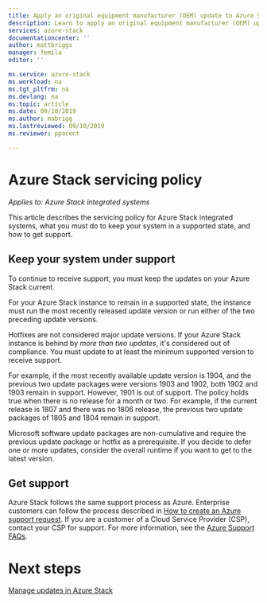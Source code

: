 ```yaml
---
title: Apply an original equipment manufacturer (OEM) update to Azure Stack | Microsoft Docs
description: Learn to apply an original equipment manufacturer (OEM) update to Azure Stack.
services: azure-stack
documentationcenter: ''
author: mattbriggs
manager: femila
editor: ''

ms.service: azure-stack
ms.workload: na
ms.tgt_pltfrm: na
ms.devlang: na
ms.topic: article
ms.date: 09/10/2019
ms.author: mabrigg
ms.lastreviewed: 09/10/2019
ms.reviewer: ppacent 

---
```


# Azure Stack servicing policy

*Applies to: Azure Stack integrated systems*

This article describes the servicing policy for Azure Stack integrated systems, what you must do to keep your system in a supported state, and how to get support.

## Keep your system under support

To continue to receive support, you must keep the updates on your Azure Stack current.

For your Azure Stack instance to remain in a supported state, the instance must run the most recently released update version or run either of the two preceding update versions.

Hotfixes are not considered major update versions. If your Azure Stack instance is behind by *more than two updates*, it's considered out of compliance. You must update to at least the minimum supported version to receive support.

For example, if the most recently available update version is 1904, and the previous two update packages were versions 1903 and 1902, both 1902 and 1903 remain in support. However, 1901 is out of support. The policy holds true when there is no release for a month or two. For example, if the current release is 1807 and there was no 1806 release, the previous two update packages of 1805 and 1804 remain in support.

Microsoft software update packages are non-cumulative and require the previous update package or hotfix as a prerequisite. If you decide to defer one or more updates, consider the overall runtime if you want to get to the latest version.

## Get support

Azure Stack follows the same support process as Azure. Enterprise customers can follow the process described in [How to create an Azure support request](https://docs.microsoft.com/azure/azure-supportability/how-to-create-azure-support-request). If you are a customer of a Cloud Service Provider (CSP), contact your CSP for support. For more information, see the [Azure Support FAQs](https://azure.microsoft.com/support/faq/).

# Next steps

[Manage updates in Azure Stack](azure-stack-updates.md)
